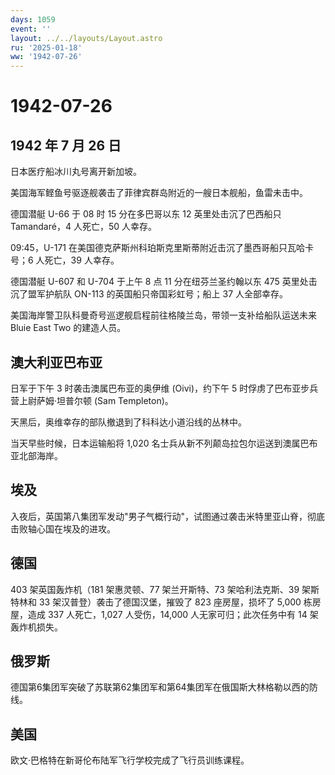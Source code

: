 ```yaml
---
days: 1059
event: ''
layout: ../../layouts/Layout.astro
ru: '2025-01-18'
ww: '1942-07-26'
---
```


# 1942-07-26

## 1942 年 7 月 26 日

日本医疗船冰川丸号离开新加坡。

美国海军鲣鱼号驱逐舰袭击了菲律宾群岛附近的一艘日本舰船，鱼雷未击中。

德国潜艇 U-66 于 08 时 15 分在多巴哥以东 12 英里处击沉了巴西船只
Tamandaré，4 人死亡，50 人幸存。

09:45，U-171
在美国德克萨斯州科珀斯克里斯蒂附近击沉了墨西哥船只瓦哈卡号；6 人死亡，39
人幸存。

德国潜艇 U-607 和 U-704 于上午 8 点 11 分在纽芬兰圣约翰以东 475
英里处击沉了盟军护航队 ON-113 的英国船只帝国彩虹号；船上 37 人全部幸存。

美国海岸警卫队科曼奇号巡逻舰启程前往格陵兰岛，带领一支补给船队运送未来
Bluie East Two 的建造人员。

## 澳大利亚巴布亚

日军于下午 3 时袭击澳属巴布亚的奥伊维 (Oivi)，约下午 5
时俘虏了巴布亚步兵营上尉萨姆·坦普尔顿 (Sam Templeton)。

天黑后，奥维幸存的部队撤退到了科科达小道沿线的丛林中。

当天早些时候，日本运输船将 1,020
名士兵从新不列颠岛拉包尔运送到澳属巴布亚北部海岸。

## 埃及

入夜后，英国第八集团军发动"男子气概行动"，试图通过袭击米特里亚山脊，彻底击败轴心国在埃及的进攻。

## 德国

403 架英国轰炸机（181 架惠灵顿、77 架兰开斯特、73 架哈利法克斯、39
架斯特林和 33 架汉普登）袭击了德国汉堡，摧毁了 823 座房屋，损坏了 5,000
栋房屋，造成 337 人死亡，1,027 人受伤，14,000 人无家可归；此次任务中有
14 架轰炸机损失。

## 俄罗斯

德国第6集团军突破了苏联第62集团军和第64集团军在俄国斯大林格勒以西的防线。

## 美国

欧文·巴格特在新哥伦布陆军飞行学校完成了飞行员训练课程。